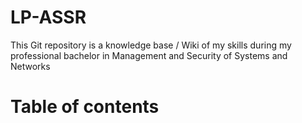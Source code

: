 # LP-ASSR
This Git repository is a knowledge base / Wiki of my skills during my professional bachelor in Management and Security of Systems and Networks

# Table of contents
